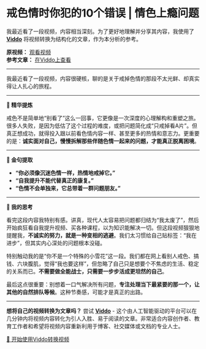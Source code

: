 # 戒色情时你犯的10个错误 | 情色上瘾问题

我最近看了一段视频，内容相当深刻。为了更好地理解并分享其内容，我使用了 **[Viddo](https://viddo.pro/)** 将视频转换为结构化的文章，作为本分析的参考。

**原视频：** [观看视频](https://www.youtube.com/watch?v=UWJCKQwCXR4)  
**参考文章：** [在Viddo上查看](https://viddo.pro/zh/video-result/22fa1819-7279-4682-be50-0d4ed6a6256a)

---

我最近看了一段视频，内容很硬核，聊的是关于戒掉色情的那段不太光鲜、却真实得让人扎心的旅程。

---

**📌 精华提炼**

戒色不是简单地“别看了”这么一回事，它更像是一次深度的心理解构和重塑之旅。很多人失败，是因为低估了这个过程的难度，或把问题简化成“只戒掉看A片”。但真正想成功，就得投入跟以前看色情内容一样、甚至更多的热情和意志力。更重要的是：**诚实面对自己，慢慢拆解那些伴随色情一起来的问题，才能真正脱离困境**。

---

**💬 金句提取**

- **“你必须像沉迷色情一样，热情地戒掉它。”**
- **“自我提升不能代替真正的康复。”**
- **“色情不会单独来，它总带着一群问题朋友。”**

---

**🧠 我的思考**

看完这段内容我特别有感。讲真，现代人太容易把问题都归结为“我太废了”，然后开始疯狂看自我提升视频、买各种课程，以为知识能解决一切。但这段视频狠狠地提醒我，**不诚实的努力，就是一种变相的逃避**。我们太习惯给自己贴标签：“我在进步”，但其实内心深处的问题根本没碰。

特别触动我的是“你不是一个特殊的小雪花”这一段。我们都在网上看别人戒色、搞钱、六块腹肌，觉得“我也要这样”，但忽略了自己只是想要个不焦虑的生活、稳定的关系而已。**不需要做全能战士，只需要一步步活成更坦然的自己**。

最后这点很重要：别想着一口气解决所有问题，**专注处理当下最紧要的那一个，让其他的自然排队等候**。这种节奏感，可能才是真正的出路。

---

**想将自己的视频转换为文章吗？** 尝试 **[Viddo](https://viddo.pro/)** - 这个由人工智能驱动的平台可以在几分钟内将视频内容转化为引人入胜、易于阅读的文章。非常适合内容创作者、教育工作者和希望将视频内容重新利用于博客、社交媒体或文档的专业人士。

[🚀 开始使用Viddo转换视频](https://viddo.pro/)